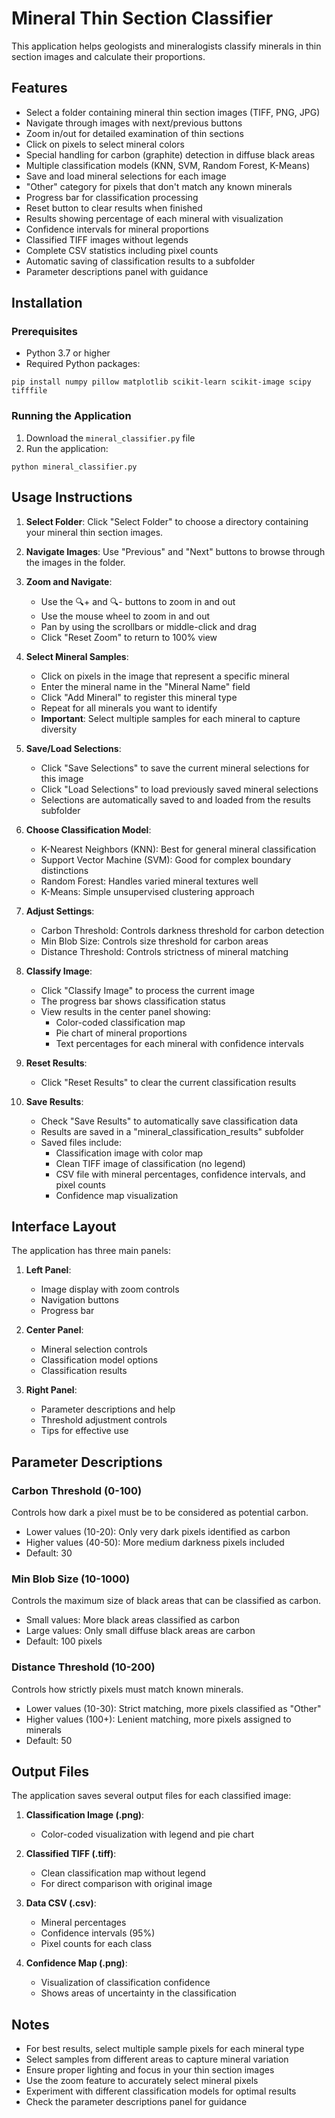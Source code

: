 # Mineral Thin Section Classifier

This application helps geologists and mineralogists classify minerals in thin section images and calculate their proportions.

## Features

- Select a folder containing mineral thin section images (TIFF, PNG, JPG)
- Navigate through images with next/previous buttons
- Zoom in/out for detailed examination of thin sections
- Click on pixels to select mineral colors
- Special handling for carbon (graphite) detection in diffuse black areas
- Multiple classification models (KNN, SVM, Random Forest, K-Means)
- Save and load mineral selections for each image
- "Other" category for pixels that don't match any known minerals
- Progress bar for classification processing
- Reset button to clear results when finished
- Results showing percentage of each mineral with visualization
- Confidence intervals for mineral proportions
- Classified TIFF images without legends
- Complete CSV statistics including pixel counts
- Automatic saving of classification results to a subfolder
- Parameter descriptions panel with guidance

## Installation

### Prerequisites
- Python 3.7 or higher
- Required Python packages:

```
pip install numpy pillow matplotlib scikit-learn scikit-image scipy tifffile
```

### Running the Application

1. Download the `mineral_classifier.py` file
2. Run the application:

```
python mineral_classifier.py
```

## Usage Instructions

1. **Select Folder**: Click "Select Folder" to choose a directory containing your mineral thin section images.

2. **Navigate Images**: Use "Previous" and "Next" buttons to browse through the images in the folder.

3. **Zoom and Navigate**:
   - Use the 🔍+ and 🔍- buttons to zoom in and out
   - Use the mouse wheel to zoom in and out
   - Pan by using the scrollbars or middle-click and drag
   - Click "Reset Zoom" to return to 100% view

4. **Select Mineral Samples**:
   - Click on pixels in the image that represent a specific mineral
   - Enter the mineral name in the "Mineral Name" field
   - Click "Add Mineral" to register this mineral type
   - Repeat for all minerals you want to identify
   - **Important**: Select multiple samples for each mineral to capture diversity

5. **Save/Load Selections**:
   - Click "Save Selections" to save the current mineral selections for this image
   - Click "Load Selections" to load previously saved mineral selections
   - Selections are automatically saved to and loaded from the results subfolder

6. **Choose Classification Model**:
   - K-Nearest Neighbors (KNN): Best for general mineral classification
   - Support Vector Machine (SVM): Good for complex boundary distinctions
   - Random Forest: Handles varied mineral textures well
   - K-Means: Simple unsupervised clustering approach

7. **Adjust Settings**:
   - Carbon Threshold: Controls darkness threshold for carbon detection
   - Min Blob Size: Controls size threshold for carbon areas
   - Distance Threshold: Controls strictness of mineral matching

8. **Classify Image**:
   - Click "Classify Image" to process the current image
   - The progress bar shows classification status
   - View results in the center panel showing:
     - Color-coded classification map
     - Pie chart of mineral proportions
     - Text percentages for each mineral with confidence intervals

9. **Reset Results**:
   - Click "Reset Results" to clear the current classification results

10. **Save Results**:
    - Check "Save Results" to automatically save classification data
    - Results are saved in a "mineral_classification_results" subfolder
    - Saved files include:
      - Classification image with color map
      - Clean TIFF image of classification (no legend)
      - CSV file with mineral percentages, confidence intervals, and pixel counts
      - Confidence map visualization

## Interface Layout

The application has three main panels:

1. **Left Panel**:
   - Image display with zoom controls
   - Navigation buttons
   - Progress bar

2. **Center Panel**:
   - Mineral selection controls
   - Classification model options
   - Classification results

3. **Right Panel**:
   - Parameter descriptions and help
   - Threshold adjustment controls
   - Tips for effective use

## Parameter Descriptions

### Carbon Threshold (0-100)
Controls how dark a pixel must be to be considered as potential carbon.
- Lower values (10-20): Only very dark pixels identified as carbon
- Higher values (40-50): More medium darkness pixels included
- Default: 30

### Min Blob Size (10-1000)
Controls the maximum size of black areas that can be classified as carbon.
- Small values: More black areas classified as carbon
- Large values: Only small diffuse black areas are carbon
- Default: 100 pixels

### Distance Threshold (10-200)
Controls how strictly pixels must match known minerals.
- Lower values (10-30): Strict matching, more pixels classified as "Other"
- Higher values (100+): Lenient matching, more pixels assigned to minerals
- Default: 50

## Output Files

The application saves several output files for each classified image:

1. **Classification Image (.png)**: 
   - Color-coded visualization with legend and pie chart

2. **Classified TIFF (.tiff)**:
   - Clean classification map without legend
   - For direct comparison with original image

3. **Data CSV (.csv)**:
   - Mineral percentages
   - Confidence intervals (95%)
   - Pixel counts for each class

4. **Confidence Map (.png)**:
   - Visualization of classification confidence
   - Shows areas of uncertainty in the classification

## Notes

- For best results, select multiple sample pixels for each mineral type
- Select samples from different areas to capture mineral variation
- Ensure proper lighting and focus in your thin section images
- Use the zoom feature to accurately select mineral pixels
- Experiment with different classification models for optimal results
- Check the parameter descriptions panel for guidance